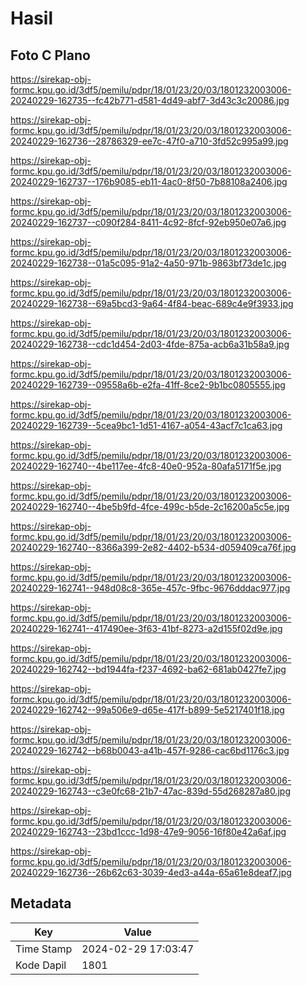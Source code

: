 # Hasil

## Foto C Plano

https://sirekap-obj-formc.kpu.go.id/3df5/pemilu/pdpr/18/01/23/20/03/1801232003006-20240229-162735--fc42b771-d581-4d49-abf7-3d43c3c20086.jpg

https://sirekap-obj-formc.kpu.go.id/3df5/pemilu/pdpr/18/01/23/20/03/1801232003006-20240229-162736--28786329-ee7c-47f0-a710-3fd52c995a99.jpg

https://sirekap-obj-formc.kpu.go.id/3df5/pemilu/pdpr/18/01/23/20/03/1801232003006-20240229-162737--176b9085-eb11-4ac0-8f50-7b88108a2406.jpg

https://sirekap-obj-formc.kpu.go.id/3df5/pemilu/pdpr/18/01/23/20/03/1801232003006-20240229-162737--c090f284-8411-4c92-8fcf-92eb950e07a6.jpg

https://sirekap-obj-formc.kpu.go.id/3df5/pemilu/pdpr/18/01/23/20/03/1801232003006-20240229-162738--01a5c095-91a2-4a50-971b-9863bf73de1c.jpg

https://sirekap-obj-formc.kpu.go.id/3df5/pemilu/pdpr/18/01/23/20/03/1801232003006-20240229-162738--69a5bcd3-9a64-4f84-beac-689c4e9f3933.jpg

https://sirekap-obj-formc.kpu.go.id/3df5/pemilu/pdpr/18/01/23/20/03/1801232003006-20240229-162738--cdc1d454-2d03-4fde-875a-acb6a31b58a9.jpg

https://sirekap-obj-formc.kpu.go.id/3df5/pemilu/pdpr/18/01/23/20/03/1801232003006-20240229-162739--09558a6b-e2fa-41ff-8ce2-9b1bc0805555.jpg

https://sirekap-obj-formc.kpu.go.id/3df5/pemilu/pdpr/18/01/23/20/03/1801232003006-20240229-162739--5cea9bc1-1d51-4167-a054-43acf7c1ca63.jpg

https://sirekap-obj-formc.kpu.go.id/3df5/pemilu/pdpr/18/01/23/20/03/1801232003006-20240229-162740--4be117ee-4fc8-40e0-952a-80afa5171f5e.jpg

https://sirekap-obj-formc.kpu.go.id/3df5/pemilu/pdpr/18/01/23/20/03/1801232003006-20240229-162740--4be5b9fd-4fce-499c-b5de-2c16200a5c5e.jpg

https://sirekap-obj-formc.kpu.go.id/3df5/pemilu/pdpr/18/01/23/20/03/1801232003006-20240229-162740--8366a399-2e82-4402-b534-d059409ca76f.jpg

https://sirekap-obj-formc.kpu.go.id/3df5/pemilu/pdpr/18/01/23/20/03/1801232003006-20240229-162741--948d08c8-365e-457c-9fbc-9676dddac977.jpg

https://sirekap-obj-formc.kpu.go.id/3df5/pemilu/pdpr/18/01/23/20/03/1801232003006-20240229-162741--417490ee-3f63-41bf-8273-a2d155f02d9e.jpg

https://sirekap-obj-formc.kpu.go.id/3df5/pemilu/pdpr/18/01/23/20/03/1801232003006-20240229-162742--bd1944fa-f237-4692-ba62-681ab0427fe7.jpg

https://sirekap-obj-formc.kpu.go.id/3df5/pemilu/pdpr/18/01/23/20/03/1801232003006-20240229-162742--99a506e9-d65e-417f-b899-5e5217401f18.jpg

https://sirekap-obj-formc.kpu.go.id/3df5/pemilu/pdpr/18/01/23/20/03/1801232003006-20240229-162742--b68b0043-a41b-457f-9286-cac6bd1176c3.jpg

https://sirekap-obj-formc.kpu.go.id/3df5/pemilu/pdpr/18/01/23/20/03/1801232003006-20240229-162743--c3e0fc68-21b7-47ac-839d-55d268287a80.jpg

https://sirekap-obj-formc.kpu.go.id/3df5/pemilu/pdpr/18/01/23/20/03/1801232003006-20240229-162743--23bd1ccc-1d98-47e9-9056-16f80e42a6af.jpg

https://sirekap-obj-formc.kpu.go.id/3df5/pemilu/pdpr/18/01/23/20/03/1801232003006-20240229-162736--26b62c63-3039-4ed3-a44a-65a61e8deaf7.jpg


## Metadata

| Key        | Value               |
| ---------- | ------------------- |
| Time Stamp | 2024-02-29 17:03:47 |
| Kode Dapil | 1801                |



